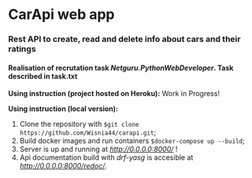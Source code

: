 # CarApi web app
### Rest API to create, read and delete info about cars and their ratings
#### Realisation of recrutation task *Netguru.PythonWebDeveloper*. Task described in task.txt

**Using instruction (project hosted on Heroku):**
Work in Progress!

**Using instruction (local version):**
1. Clone the repository with `$git clone https://github.com/Wisnia44/carapi.git`;
2. Build docker images and run containers `$docker-compose up --build`;
3. Server is up and running at *http://0.0.0.0:8000/* !
4. Api documentation build with *drf-yasg* is accesible at *http://0.0.0.0:8000/redoc/*.
